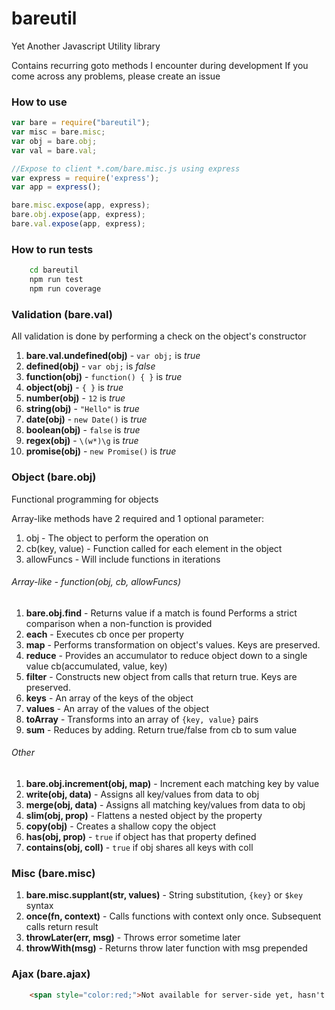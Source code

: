 # bareutil
Yet Another Javascript Utility library

Contains recurring goto methods I encounter during development
If you come across any problems, please create an issue

### How to use

```javascript
var bare = require("bareutil");
var misc = bare.misc;
var obj = bare.obj;
var val = bare.val;

//Expose to client *.com/bare.misc.js using express
var express = require('express');
var app = express();

bare.misc.expose(app, express);
bare.obj.expose(app, express);
bare.val.expose(app, express);
```

### How to run tests

```bash
    cd bareutil
    npm run test
    npm run coverage
```

### Validation (bare.val)

All validation is done by performing a check on the object's constructor

 1. **bare.val.undefined(obj)** - `var obj;` is *true*
 2. **defined(obj)** - `var obj;` is *false*
 3. **function(obj)** - `function() { }` is *true*
 4. **object(obj)** - `{ }` is *true*
 5. **number(obj)** - `12` is *true*
 6. **string(obj)** - `"Hello"` is *true*
 7. **date(obj)** - `new Date()` is *true*
 8. **boolean(obj)** - `false` is *true*
 9. **regex(obj)** - `\(w*)\g` is *true*
 10. **promise(obj)** - `new Promise()` is *true*

### Object (bare.obj)

Functional programming for objects

Array-like methods have 2 required and 1 optional parameter:
 1. obj - The object to perform the operation on
 2. cb(key, value) - Function called for each element in the object
 3. allowFuncs - Will include functions in iterations

###### Array-like - function(obj, cb, allowFuncs)

 1. **bare.obj.find** - Returns value if a match is found
    Performs a strict comparison when a non-function is provided
 2. **each** - Executes cb once per property
 3. **map** - Performs transformation on object's values. Keys are preserved.
 4. **reduce** - Provides an accumulator to reduce object down to a single value
	cb(accumulated, value, key)
 5. **filter** - Constructs new object from calls that return true. Keys are preserved.
 6. **keys** - An array of the keys of the object
 7. **values** - An array of the values of the object
 8. **toArray** - Transforms into an array of `{key, value}` pairs
 9. **sum** - Reduces by adding. Return true/false from cb to sum value

###### Other

 1. **bare.obj.increment(obj, map)** - Increment each matching key by value
 2. **write(obj, data)** - Assigns all key/values from data to obj
 3. **merge(obj, data)** - Assigns all matching key/values from data to obj
 4. **slim(obj, prop)** - Flattens a nested object by the property
 5. **copy(obj)** - Creates a shallow copy the object
 6. **has(obj, prop)** - `true` if object has that property defined
 7. **contains(obj, coll)** - `true` if obj shares all keys with coll

### Misc (bare.misc)

 1. **bare.misc.supplant(str, values)** - String substitution, `{key}` or `$key` syntax
 2. **once(fn, context)** - Calls functions with context only once. Subsequent calls return result
 3. **throwLater(err, msg)** - Throws error sometime later
 4. **throwWith(msg)** - Returns throw later function with msg prepended

### Ajax (bare.ajax)

```html
    <span style="color:red;">Not available for server-side yet, hasn't been tested. Don't use it</span>
```
